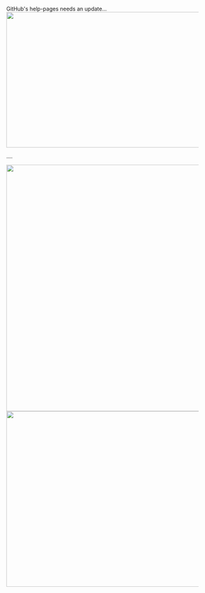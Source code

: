 GitHub's help-pages needs an update...
<img src="https://icompile.eladkarako.com/_uploads/2017/04/icompile.eladkarako.com_github_where_is_delete_branch_button_0.gif" alt="" width="723" height="356"/>

....

<img src="https://icompile.eladkarako.com/_uploads/2017/04/icompile.eladkarako.com_github_where_is_delete_branch_button_1.gif" alt="" width="694" height="647"/>

<img src="https://icompile.eladkarako.com/_uploads/2017/04/icompile.eladkarako.com_github_where_is_delete_branch_button_2.gif" alt="" width="946" height="461"/>
